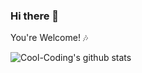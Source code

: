 ### Hi there 👋
You're Welcome! :notes:

![Cool-Coding's github stats](https://github-readme-stats.vercel.app/api?username=cool-coding&show_icons=true&theme=radical)
